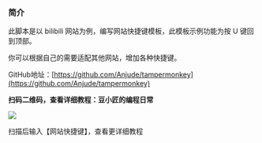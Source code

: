 ### 简介

此脚本是以 bilibili 网站为例，编写网站快捷键模板，此模板示例功能为按 U 键回到顶部。

你可以根据自己的需要适配其他网站，增加各种快捷键。

GitHub地址：[https://github.com/Anjude/tampermonkey](https://github.com/Anjude/tampermonkey)

**扫码二维码，查看详细教程：豆小匠的编程日常**

![](https://gitee.com/anjude/public-resource/raw/md-img/20211118174149.jpeg)

扫描后输入【网站快捷键】，查看更详细教程

